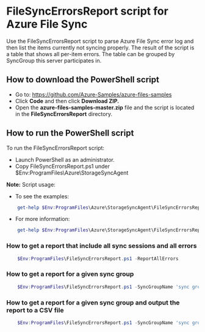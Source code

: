 # FileSyncErrorsReport script for Azure File Sync

Use the FileSyncErrorsReport script to parse Azure File Sync error log and then list the items currently not syncing properly. The result of the script is a table that shows all per-item errors. The table can be grouped by SyncGroup this server participates in.

## How to download the PowerShell script

- Go to: https://github.com/Azure-Samples/azure-files-samples
- Click **Code** and then click **Download ZIP.**
- Open the **azure-files-samples-master.zip** file and the script is located in the **FileSyncErrorsReport** directory.

## How to run the PowerShell script

To run the FileSyncErrorsReport script:
- Launch PowerShell as an administrator.
- Copy FileSyncErrorsReport.ps1 under $Env:ProgramFiles\Azure\StorageSyncAgent

**Note:** Script usage:
- To see the examples:
```powershell
    get-help $Env:ProgramFiles\Azure\StorageSyncAgent\FileSyncErrorsReport.ps1 -example
```
- For more information:
```powershell
    get-help $Env:ProgramFiles\Azure\StorageSyncAgent\FileSyncErrorsReport.ps1 -detailed
```

### How to get a report that include all sync sessions and all errors
```powershell
    $Env:ProgramFiles\FileSyncErrorsReport.ps1 -ReportAllErrors
```
### How to get a report for a given sync group
```powershell
    $Env:ProgramFiles\FileSyncErrorsReport.ps1 -SyncGroupName 'sync group name'
```

### How to get a report for a given sync group and output the report to a CSV file
```powershell
    $Env:ProgramFiles\FileSyncErrorsReport.ps1 -SyncGroupName 'sync group name'  -CsvPath 'output_path.CSV'
```
